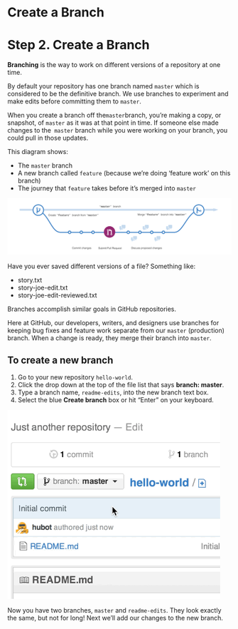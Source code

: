 # Create a Branch

# Step 2. Create a Branch

**Branching** is the way to work on different versions of a repository at one time.

By default your repository has one branch named ```master``` which is considered to be the definitive branch. We use branches to experiment and make edits before committing them to ```master```.

When you create a branch off the``` master ```branch, you’re making a copy, or snapshot, of ```master``` as it was at that point in time. If someone else made changes to the``` master``` branch while you were working on your branch, you could pull in those updates.

This diagram shows:

- The ```master``` branch
- A new branch called ```feature``` (because we’re doing ‘feature work’ on this branch)
- The journey that ```feature``` takes before it’s merged into ```master```

![a branch](branching.png)


Have you ever saved different versions of a file? Something like:

*    story.txt
*    story-joe-edit.txt
*    story-joe-edit-reviewed.txt


Branches accomplish similar goals in GitHub repositories.

Here at GitHub, our developers, writers, and designers use branches for keeping bug fixes and feature work separate from our ```master``` (production) branch. When a change is ready, they merge their branch into ```master```.
## To create a new branch

1.    Go to your new repository ```hello-world```.
2.    Click the drop down at the top of the file list that says **branch: master**.
3.    Type a branch name, ```readme-edits```, into the new branch text box.
4.    Select the blue **Create branch** box or hit “Enter” on your keyboard.

    

![branch gif](readme-edits.gif)


Now you have two branches, ```master``` and ```readme-edits```. They look exactly the same, but not for long! Next we’ll add our changes to the new branch.